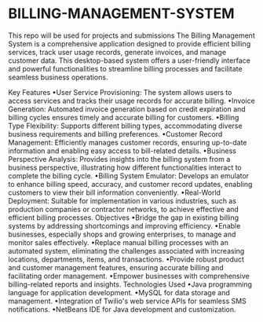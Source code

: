 # BILLING-MANAGEMENT-SYSTEM
This repo will be used for projects and submissions
The Billing Management System is a comprehensive application designed to provide efficient billing services, track user usage records, generate invoices, and manage customer data. This desktop-based system offers a user-friendly interface and powerful functionalities to streamline billing processes and facilitate seamless business operations.

Key Features
•User Service Provisioning: The system allows users to access services and tracks their usage records for accurate billing.
•Invoice Generation: Automated invoice generation based on credit expiration and billing cycles ensures timely and accurate billing for customers.
•Billing Type Flexibility: Supports different billing types, accommodating diverse business requirements and billing preferences.
•Customer Record Management: Efficiently manages customer records, ensuring up-to-date information and enabling easy access to bill-related details.
•Business Perspective Analysis: Provides insights into the billing system from a business perspective, illustrating how different functionalities interact to complete the billing cycle.
•Billing System Emulator: Develops an emulator to enhance billing speed, accuracy, and customer record updates, enabling customers to view their bill information conveniently.
•Real-World Deployment: Suitable for implementation in various industries, such as production companies or contractor networks, to achieve effective and efficient billing processes.
Objectives
•Bridge the gap in existing billing systems by addressing shortcomings and improving efficiency.
•Enable businesses, especially shops and growing enterprises, to manage and monitor sales effectively.
•Replace manual billing processes with an automated system, eliminating the challenges associated with increasing locations, departments, items, and transactions.
•Provide robust product and customer management features, ensuring accurate billing and facilitating order management.
•Empower businesses with comprehensive billing-related reports and insights.
Technologies Used
•Java programming language for application development.
•MySQL for data storage and management.
•Integration of Twilio's web service APIs for seamless SMS notifications.
•NetBeans IDE for Java development and customization.
